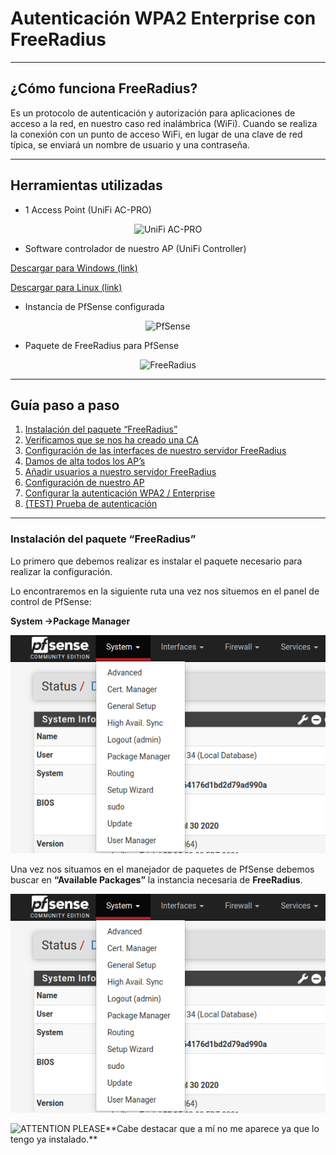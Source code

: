 # Autenticación WPA2 Enterprise con FreeRadius

---

## ¿Cómo funciona FreeRadius?

Es un protocolo de autenticación y autorización para aplicaciones de acceso a la red, en nuestro caso red inalámbrica (WiFi). Cuando se realiza la conexión con un punto de acceso WiFi, en lugar de una clave de red típica, se enviará un nombre de usuario y una contraseña. 

---

## Herramientas utilizadas

* 1 Access Point (UniFi AC-PRO)

<p align="center"><img src="https://cdn.shopify.com/s/files/1/0019/7518/9613/products/UAP-AC-PRO_grande.png?v=1616583501" alt="UniFi AC-PRO" width="150" height="150"></p>

* Software controlador de nuestro AP (UniFi Controller)

<a href="https://www.ui.com/download/unifi/#" class="button">Descargar para Windows (link)</a>

<a href="https://www.ui.com/download/unifi/#" class="button">Descargar para Linux (link)</a>

* Instancia de PfSense configurada

<p align="center"><img src="https://upload.wikimedia.org/wikipedia/commons/thumb/b/b9/PfSense_logo.png/1200px-PfSense_logo.png" alt="PfSense" width="250" height="70"></p>

* Paquete de FreeRadius para PfSense

<p align="center"><img src="https://upload.wikimedia.org/wikipedia/commons/thumb/5/5b/Freeradius_logo.svg/2560px-Freeradius_logo.svg.png" alt="FreeRadius" width="250" height="70"></p>

---

## Guía paso a paso

1. [Instalación del paquete “FreeRadius”](#freeradius-install)
2. [Verificamos que se nos ha creado una CA](#freeradius-ca)
3. [Configuración de las interfaces de nuestro servidor FreeRadius](#freeradius-interfaces)
4. [Damos de alta todos los AP’s](#freeradius-ap)
5. [Añadir usuarios a nuestro servidor FreeRadius](#freeradius-users)
6. [Configuración de nuestro AP](#freeradius-ap-config)
7. [Configurar la autenticación WPA2 / Enterprise](#freeradius-wpa2)
8. [(TEST) Prueba de autenticación](#freeradius-test)

---

### Instalación del paquete “FreeRadius” <a name="freeradius-install"></a>

Lo primero que debemos realizar es instalar el paquete necesario para realizar la
configuración.

Lo encontraremos en la siguiente ruta una vez nos situemos en el panel de control de
PfSense:

**System →Package Manager**

<p align="center"><img src="https://github.com/demontaim/WPA2-ENTERPRISE-CON-FREERADIUS/blob/main/img/packagemanager.png?raw=true" alt="Package Manager"></p>

Una vez nos situamos en el manejador de paquetes de PfSense debemos buscar en
**“Available Packages”** la instancia necesaria de **FreeRadius**.

<p align="center"><img src="https://github.com/demontaim/WPA2-ENTERPRISE-CON-FREERADIUS/blob/main/img/packagemanager.png?raw=true" alt="Freeradius Package"></p>

<p align="left"><img src="https://www.svgrepo.com/show/178970/eye-medical.svg" alt="ATTENTION PLEASE" width="30px" height="30px">**Cabe destacar que a mí no me aparece ya que lo tengo ya instalado.**</p>
